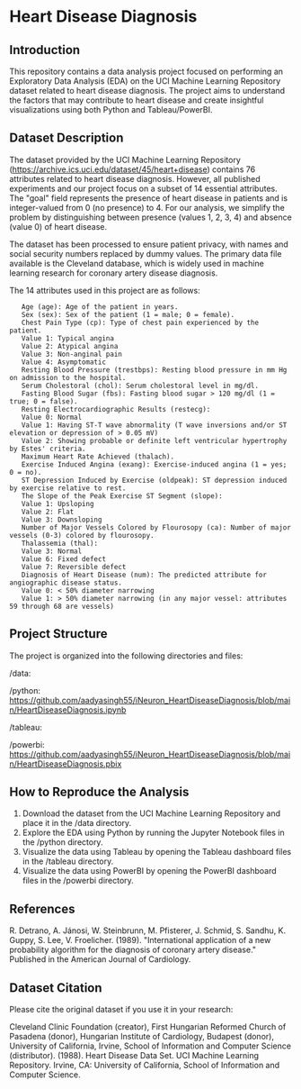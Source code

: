 # Heart Disease Diagnosis

## Introduction
This repository contains a data analysis project focused on performing an Exploratory Data Analysis (EDA) on the UCI Machine Learning Repository dataset related to heart disease diagnosis. The project aims to understand the factors that may contribute to heart disease and create insightful visualizations using both Python and Tableau/PowerBI.

## Dataset Description
The dataset provided by the UCI Machine Learning Repository (https://archive.ics.uci.edu/dataset/45/heart+disease) contains 76 attributes related to heart disease diagnosis. However, all published experiments and our project focus on a subset of 14 essential attributes. The "goal" field represents the presence of heart disease in patients and is integer-valued from 0 (no presence) to 4. For our analysis, we simplify the problem by distinguishing between presence (values 1, 2, 3, 4) and absence (value 0) of heart disease.

The dataset has been processed to ensure patient privacy, with names and social security numbers replaced by dummy values. The primary data file available is the Cleveland database, which is widely used in machine learning research for coronary artery disease diagnosis.

The 14 attributes used in this project are as follows:

	   Age (age): Age of the patient in years.
	   Sex (sex): Sex of the patient (1 = male; 0 = female).
	   Chest Pain Type (cp): Type of chest pain experienced by the patient.
	   Value 1: Typical angina
	   Value 2: Atypical angina
	   Value 3: Non-anginal pain
	   Value 4: Asymptomatic
	   Resting Blood Pressure (trestbps): Resting blood pressure in mm Hg on admission to the hospital.
	   Serum Cholestoral (chol): Serum cholestoral level in mg/dl.
	   Fasting Blood Sugar (fbs): Fasting blood sugar > 120 mg/dl (1 = true; 0 = false).
	   Resting Electrocardiographic Results (restecg):
	   Value 0: Normal
	   Value 1: Having ST-T wave abnormality (T wave inversions and/or ST elevation or depression of > 0.05 mV)
	   Value 2: Showing probable or definite left ventricular hypertrophy by Estes' criteria.
	   Maximum Heart Rate Achieved (thalach).
	   Exercise Induced Angina (exang): Exercise-induced angina (1 = yes; 0 = no).
	   ST Depression Induced by Exercise (oldpeak): ST depression induced by exercise relative to rest.
	   The Slope of the Peak Exercise ST Segment (slope):
	   Value 1: Upsloping
	   Value 2: Flat
	   Value 3: Downsloping
	   Number of Major Vessels Colored by Flourosopy (ca): Number of major vessels (0-3) colored by flourosopy.
	   Thalassemia (thal):
	   Value 3: Normal
	   Value 6: Fixed defect
	   Value 7: Reversible defect
	   Diagnosis of Heart Disease (num): The predicted attribute for angiographic disease status.
	   Value 0: < 50% diameter narrowing
	   Value 1: > 50% diameter narrowing (in any major vessel: attributes 59 through 68 are vessels)

## Project Structure
The project is organized into the following directories and files:

   /data: 
   
   /python: https://github.com/aadyasingh55/iNeuron_HeartDiseaseDiagnosis/blob/main/HeartDiseaseDiagnosis.ipynb
   
   /tableau: 
   
   /powerbi: https://github.com/aadyasingh55/iNeuron_HeartDiseaseDiagnosis/blob/main/HeartDiseaseDiagnosis.pbix

## How to Reproduce the Analysis

1. Download the dataset from the UCI Machine Learning Repository and place it in the /data directory.
2. Explore the EDA using Python by running the Jupyter Notebook files in the /python directory.
3. Visualize the data using Tableau by opening the Tableau dashboard files in the /tableau directory.
4. Visualize the data using PowerBI by opening the PowerBI dashboard files in the /powerbi directory.

## References
R. Detrano, A. Jánosi, W. Steinbrunn, M. Pfisterer, J. Schmid, S. Sandhu, K. Guppy, S. Lee, V. Froelicher. (1989). "International application of a new probability algorithm for the diagnosis of coronary artery disease." Published in the American Journal of Cardiology.

## Dataset Citation
Please cite the original dataset if you use it in your research:

Cleveland Clinic Foundation (creator), First Hungarian Reformed Church of Pasadena (donor), Hungarian Institute of Cardiology, Budapest (donor), University of California, Irvine, School of Information and Computer Science (distributor). (1988). Heart Disease Data Set. UCI Machine Learning Repository. Irvine, CA: University of California, School of Information and Computer Science.
